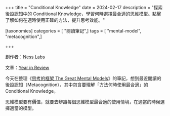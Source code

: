 +++
title = "Conditional Knowledge"
date = 2024-02-17
description = "探索後設認知中的 Conditional Knowledge，學習何時選擇最合適的思維模型。點擊了解如何在適時使用正確的方法，提升思考效能。"

[taxonomies]
categories = [ "閱讀筆記",]
tags = [ "mental-model", "metacognition",]

+++

創作者：[Ness Labs](https://nesslabs.com/)

文章：[Year in Review](https://nesslabs.com/metacognition)

今天在整理《[思考的框架 The Great Mental Models](@/reading-notes/the-great-mental-models/index.md)》的筆記，想到最近閱讀的後設認知（Metacognition），其中包含要理解「方法何時使用最合適」的 Conditional Knowledge。

思維模型要有價值，就要去辨識每個思維模型最合適的使用情境，在適當的時候選擇適當的模型。
